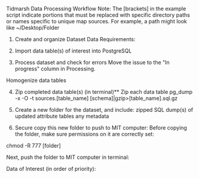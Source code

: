 Tidmarsh Data Processing
Workflow
Note: The [brackets] in the example script indicate portions that must be replaced with specific directory paths or names specific to unique map sources. For example, a path might look like ~/Desktop/Folder

1. Create and organize Dataset
Data Requirements:

2. Import data table(s) of interest into PostgreSQL
3. Process dataset and check for errors
Move the issue to the "In progress" column in Processing.

Homogenize data tables

4. Zip completed data table(s) (in terminal)**
Zip each data table pg_dump -x -O -t sources.[table_name] [schema]|gzip>[table_name].sql.gz

5. Create a new folder for the dataset, and include:
zipped SQL dump(s) of updated attribute tables
any metadata
6. Secure copy this new folder to push to MIT computer:
Before copying the folder, make sure permissions on it are correctly set:

chmod -R 777 [folder]

Next, push the folder to MIT computer in terminal:

Data of Interest (in order of priority):
